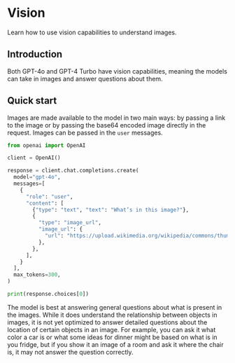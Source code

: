 # Vision

Learn how to use vision capabilities to understand images.

## Introduction

Both GPT-4o and GPT-4 Turbo have vision capabilities, meaning the models can take in images and answer questions about them.

## Quick start

Images are made available to the model in two main ways: by passing a link to the image or by passing the base64 encoded image directly in the request. Images can be passed in the `user` messages.

```python
from openai import OpenAI

client = OpenAI()

response = client.chat.completions.create(
  model="gpt-4o",
  messages=[
    {
      "role": "user",
      "content": [
        {"type": "text", "text": "What’s in this image?"},
        {
          "type": "image_url",
          "image_url": {
            "url": "https://upload.wikimedia.org/wikipedia/commons/thumb/d/dd/Gfp-wisconsin-madison-the-nature-boardwalk.jpg/2560px-Gfp-wisconsin-madison-the-nature-boardwalk.jpg",
          },
        },
      ],
    }
  ],
  max_tokens=300,
)

print(response.choices[0])
```

The model is best at answering general questions about what is present in the images. While it does understand the relationship between objects in images, it is not yet optimized to answer detailed questions about the location of certain objects in an image. For example, you can ask it what color a car is or what some ideas for dinner might be based on what is in you fridge, but if you show it an image of a room and ask it where the chair is, it may not answer the question correctly.